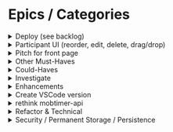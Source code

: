 # Epics / Categories

<details>
  <summary>Deploy (see backlog)</summary>
  <blockquote>

    - See backlog
  </blockquote>
</details>

<details>
  <summary>Participant UI (reorder, edit, delete, drag/drop)</summary>
  <blockquote>

    - [ ] Proposal: create route for replacing all existing participants, all work done in UI
    - [ ] UI: Reorder participants with drag/drop
    - [ ] UI: Rename participant
    - [ ] UI: Delete participant
  </blockquote>
</details>

<details>
  <summary>Pitch for front page</summary>
  <blockquote>

    - [ ] Reg scheduled events
    - [ ] Encourage pairing on real projects
    - [ ] How this project was done
  </blockquote>
</details>

<details>
  <summary>Other Must-Haves</summary>
  <blockquote>

    - [ ] Randomize order
    - [ ] Roles
    - [ ] Cancel
    - [ ] Turn on/off sound
    - [ ] Notifications
  </blockquote>
</details>

<details>
  <summary>Could-Haves</summary>
  <blockquote>

    - [ ] When update duration minutes, don't change the time remaining for the currently running timer (if
    running); just store in nextDurationMinutes (or similar)
    - [ ] Handle illegal characters in mobName
    - [ ] Trim mobName (and maybe url encode characters as needed)
    - [ ] Handle trim(mobName) is empty
    - [ ] Disable buttons as appropriate, e.g., if no legal mobName don't allow to click Join button
    - [ ] In UI listener, handle if response is not successful
  </blockquote>
</details>

<details>
  <summary>Investigate</summary>
  <blockquote>

    - [ ] WIP: Bug on clean start: When start all tasks and join a mob for the first time, we get this error message
    in the browser console: "The connection to ws://localhost:4000/ was interrupted while the page was loading." And
    the play button says, "Start (temp hack)" - Not reproducible on Ethan's machine - On Joel's machine, it might be
    fixed by adding sleep for 2 seconds in the frontend start watch (to make sure other components are compiled
    first)
  </blockquote>
</details>
  
<details>
  <summary>Enhancements</summary>
  <blockquote>

    - [ ] Alarm for breaks, stretch, etc
    - [ ] Set alarm duration / pausing
    - [ ] Raise hand/make comments
    - [ ] RPG
    - [ ] Lists (such as goals)
  </blockquote>
</details>

<details>
  <summary>Create VSCode version</summary>
  <blockquote>

    - [ ] TBD
  </blockquote>
</details>

<details>
  <summary>rethink mobtimer-api</summary>
  <blockquote>

    - [ ] Discuss: separate into different repos? see [Multi-Repo Proposal](./proposal-multiple-repos.md)
    - [ ] refactor mobtimerclient to use socket injection
    - [ ] solve websocket error
    - [ ] try other socket client packages (tried socket.io-client, had trouble setting url)
    - [ ] make more like other npmjs packages (no dist folder, figure out package.json)
    - [ ] change to d.ts, create type library
    - [ ] create separate time library?
    - [ ] create separate mobtimerclient library?
  </blockquote>
</details>

<details>
  <summary>Refactor & Technical</summary>
  <blockquote>

    - [ ] correct anti-pattern? Pass business logic into UI (no mobtimer.xxxx) - however, consistent
    - [ ] Use wav file directly instead of base64 encoded file to play pneumatic horn when time expires. The file is in
    the frontend "assets" folder, but not currently used. (There are 2 copies of the file, one using the original name
    and the other renamed to be shorter. don't currently use them. I tried the following, but it didn't work, perhaps
    because some additional configuration is needed to recognize .wav files and not treat them as text/html. Here's what
    I tried: const soundSource = "./assets/sound1828.wav";)
    - [ ] Move as much logic out of App.tsx as possible (e.g., MVC / MVVM style decoupling)
    - [ ] Clean up mobtimer-frontend/package.json - we might not need:
    "crypto": "^1.0.1",
    "http": "^0.0.1-security",
    "https": "^1.0.0",
    "net": "^1.0.2",
    "stream": "^0.0.2",
    "tls": "^0.0.1",
    "url": "^0.11.0",
    - [ ] Use webSocketType instead of W3CWebSocket (decoupling)
    export function waitForSocketState(
    socket: W3CWebSocket,
    socket: { readyState: number },
    - [ ] Think about names / whether to expose webSocket like this:
    await waitForSocketState(socket.webSocket, socket.webSocket.OPEN);
    - [ ] Look at where we have timeouts and intervals and change code blocks to function (otherwise ms arg can be in
    wrong place - hard to see)
    - [ ] Create utility functions to create timeout and interval objects that create the object and call unref() on it
    before returning it
    - [ ] Investigate Eclipse, Intellij, & Visual Studio
    - [ ] Review prior retros for generic lessons re. languages/environments/etc.
    - [ ] Investigate improve gated checkin,else get rid of gated checkin requiring tests to pass
    - [ ] Consider gated checkin testing with push instead of commit
    - [ ] Get UI tests working in App.test.tsx (look for .skip, etc.) - maybe see <https:
      //reactjs.org/docs/testing-recipes.html>
      - [ ] Look into TypeScript Modules .d.ts: <https:
        //www.typescriptlang.org/docs/handbook/declaration-files/templates/module-d-ts.html>
        - [ ] Write script to automatically start frontend and backend (currently documented in CONTRIBUTING.
        - [ ] Set tsc options: target es2015 or later
        - [ ] Backend
        - [ ] Handle Bad Json Gracefully on Client (JSON.parse …)
        - [ ] detectOpenHandles: Maybe try using --detectOpenHandles with Jest
        - [ ] Maybe add timestamp to MobTimerResponse.actionInfo
        - [ ] Persistence -
        - [ ] Timeout: Should mobs be deleted on timeout (after period of inactivity)?
        - [ ] Persist Mobs in case server is reset, etc. (e.g., in DB or other physical storage)
        - [ ] Maybe: Try decorators - <https: //www.typescriptlang.org/docs/handbook/decorators.html>
          - [ ] Backend - Think about what to do if pause/resume/start methods are called when shouldn’t be (throw?)
          - [ ] JavaScript template literals (refactoring): Consider using Javascript template literals instead of
          string concatenation, e.g., `${minutesPart}:${secondsPart}`;
          - [ ] Figure out way to reduce spurious failing tests (in Jest)
          - [ ] Handle console.log that complete after test completed?
  </blockquote>
</details>

<details>
  <summary>Security / Permanent Storage / Persistence</summary>
  <blockquote>
  
    - [ ] TBD
  </blockquote>
</details>